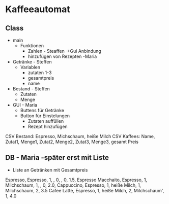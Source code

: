 # Kaffeeautomat

## Class
- main 
  - Funktionen
    - Zahlen - Steaffen ->Gui Anbindung
    - hinzufügen von Rezepten -Maria
- Getränke - Steffen
  - Variablen
    - zutaten 1-3
    - gesamtpreis
    - name
- Bestand - Steffen
  - Zutaten
  - Menge
- GUI - Maria
    - Buttens für Getränke
    - Button für Einstelungen
      - Zutaten auffüllen
      - Rezept hinzufügen

CSV Bestand: Espresso, Michschaum, heiße Milch
CSV Kaffees: Name, Zutat1, Menge1, Zutat2, Menge2, Zutat3, Menge3, gesamt Preis

## DB - Maria -später erst mit Liste
- Liste an Getränken mit Gesamtpreis



Espresso, Espresso, 1, , 0, , 0, 1.5,
Espresso Macchaito, Espresso, 1, Milchschaum, 1, , 0, 2.0,
Cappuccino, Espresso, 1, heiße Milch, 1, Milchschaum, 2, 3.5
Cafee Latte, Espresso, 1, heiße Milch, 2, Milchschaum', 1, 4.0
